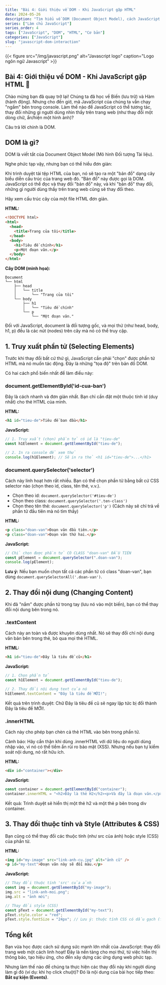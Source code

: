 ```yaml
---
title: "Bài 4: Giới thiệu về DOM - Khi JavaScript gặp HTML"
date: 2024-05-26
description: "Tìm hiểu về DOM (Document Object Model), cách JavaScript truy xuất (getElementById, querySelector) và thay đổi nội dung (textContent, innerHTML), style của các phần tử HTML."
series: ["Làm chủ JavaScript"]
series_order: 4
tags: ["JavaScript", "DOM", "HTML", "Cơ bản"]
categories: ["JavaScript"]
slug: "javascript-dom-interaction"
---
```


{{< figure src="/img/javascript.png" alt="Javascript logo" caption="Logo ngôn ngữ Javascript" >}}

## Bài 4: Giới thiệu về DOM - Khi JavaScript gặp HTML 🤝

Chào mừng bạn đã quay trở lại! Chúng ta đã học về Biến (lưu trữ) và Hàm (hành động). Nhưng cho đến giờ, mã JavaScript của chúng ta vẫn chạy "ngầm" bên trong console. Làm thế nào để JavaScript có thể tương tác, thay đổi những gì người dùng nhìn thấy trên trang web (như thay đổi một dòng chữ, ẩn/hiện một hình ảnh)?

Câu trả lời chính là DOM.

## DOM là gì?

DOM là viết tắt của Document Object Model (Mô hình Đối tượng Tài liệu).

Nghe phức tạp vậy, nhưng bạn có thể hiểu đơn giản:

Khi trình duyệt tải tệp HTML của bạn, nó sẽ tạo ra một "bản đồ" dạng cây biểu diễn cấu trúc của trang web đó. "Bản đồ" này được gọi là DOM. JavaScript có thể đọc và thay đổi "bản đồ" này, và khi "bản đồ" thay đổi, những gì người dùng thấy trên trang web cũng sẽ thay đổi theo.

Hãy xem cấu trúc cây của một file HTML đơn giản.

**HTML:**

```html
<!DOCTYPE html>
<html>
  <head>
    <title>Trang của tôi</title>
  </head>
  <body>
    <h1>Tiêu đề chính</h1>
    <p>Một đoạn văn.</p>
  </body>
</html>
```

**Cây DOM (minh họa):**

```text
Document
└── html
    ├── head
    │   └── title
    │       └── "Trang của tôi"
    └── body
        ├── h1
        │   └── "Tiêu đề chính"
        └── p
            └── "Một đoạn văn."
```

Đối với JavaScript, document là đối tượng gốc, và mọi thứ (như head, body, h1, p) đều là các nút (nodes) trên cây mà nó có thể truy cập.

## 1. Truy xuất phần tử (Selecting Elements)

Trước khi thay đổi bất cứ thứ gì, JavaScript cần phải "chọn" được phần tử HTML mà nó muốn tác động. Đây là những "tọa độ" trên bản đồ DOM.

Có hai cách phổ biến nhất để làm điều này:

### document.getElementById('id-cua-ban')

Đây là cách nhanh và đơn giản nhất. Bạn chỉ cần đặt một thuộc tính id (duy nhất) cho thẻ HTML của mình.

**HTML:**

```html
<h1 id="tieu-de">Tiêu đề ban đầu</h1>
```

**JavaScript:**

```javascript
// 1. Truy xuất (chọn) phần tử có id là "tieu-de"
const h1Element = document.getElementById("tieu-de");

// 2. In ra console để xem thử
console.log(h1Element); // Sẽ in ra thẻ <h1 id="tieu-de">...</h1>
```

### document.querySelector('selector')

Cách này linh hoạt hơn rất nhiều. Bạn có thể chọn phần tử bằng bất cứ CSS selector nào (chọn theo id, class, tên thẻ, v.v.).

- Chọn theo id: `document.querySelector('#tieu-de')`
- Chọn theo class: `document.querySelector('.ten-class')`
- Chọn theo tên thẻ: `document.querySelector('p')` (Cách này sẽ chỉ trả về phần tử đầu tiên mà nó tìm thấy)

**HTML:**

```html
<p class="doan-van">Đoạn văn đầu tiên.</p>
<p class="doan-van">Đoạn văn thứ hai.</p>
```

**JavaScript:**

```javascript
// Chỉ chọn được phần tử CÓ CLASS "doan-van" ĐẦU TIÊN
const pElement = document.querySelector(".doan-van");
console.log(pElement);
```

**Lưu ý:** Nếu bạn muốn chọn tất cả các phần tử có class "doan-van", bạn dùng `document.querySelectorAll('.doan-van')`.

## 2. Thay đổi nội dung (Changing Content)

Khi đã "nắm" được phần tử trong tay (lưu nó vào một biến), bạn có thể thay đổi nội dung bên trong nó.

### .textContent

Cách này an toàn và được khuyên dùng nhất. Nó sẽ thay đổi chỉ nội dung văn bản bên trong thẻ, bỏ qua mọi thẻ HTML.

**HTML:**

```html
<h1 id="tieu-de">Đây là tiêu đề cũ</h1>
```

**JavaScript:**

```javascript
// 1. Chọn phần tử
const h1Element = document.getElementById("tieu-de");

// 2. Thay đổi nội dung text của nó
h1Element.textContent = "Đây là tiêu đề MỚI!";
```

Kết quả trên trình duyệt: Chữ Đây là tiêu đề cũ sẽ ngay lập tức bị đổi thành Đây là tiêu đề MỚI!.

### .innerHTML

Cách này cho phép bạn chèn cả thẻ HTML vào bên trong phần tử.

Cảnh báo: Hãy cẩn thận khi dùng .innerHTML với dữ liệu do người dùng nhập vào, vì nó có thể tiềm ẩn rủi ro bảo mật (XSS). Nhưng nếu bạn tự kiểm soát nội dung, nó rất hữu ích.

**HTML:**

```html
<div id="container"></div>
```

**JavaScript:**

```javascript
const container = document.getElementById("container");
container.innerHTML = "<h2>Đây là thẻ H2</h2><p>Và đây là đoạn văn.</p>";
```

Kết quả: Trình duyệt sẽ hiển thị một thẻ h2 và một thẻ p bên trong div container.

## 3. Thay đổi thuộc tính và Style (Attributes & CSS)

Bạn cũng có thể thay đổi các thuộc tính (như src của ảnh) hoặc style (CSS) của phần tử.

**HTML:**

```html
<img id="my-image" src="link-anh-cu.jpg" alt="ảnh cũ" />
<p id="my-text">Đoạn văn này sẽ đổi màu.</p>
```

**JavaScript:**

```javascript
// Thay đổi thuộc tính 'src' của ảnh
const img = document.getElementById("my-image");
img.src = "link-anh-moi.png";
img.alt = "ảnh mới";

// Thay đổi style (CSS)
const pText = document.getElementById("my-text");
pText.style.color = "red";
pText.style.fontSize = "24px"; // Lưu ý: thuộc tính CSS có dấu gạch (font-size) sẽ viết liền (fontSize)
```

## Tổng kết

Bạn vừa học được cách sử dụng sức mạnh lớn nhất của JavaScript: thay đổi trang web một cách linh hoạt! Đây là nền tảng cho mọi thứ, từ việc hiển thị thông báo, tạo hiệu ứng, cho đến xây dựng các ứng dụng web phức tạp.

Nhưng làm thế nào để chúng ta thực hiện các thay đổi này khi người dùng làm gì đó (ví dụ: khi họ click chuột)? Đó là nội dung của bài học tiếp theo: **Bắt sự kiện (Events)**.
